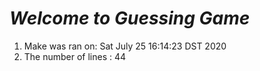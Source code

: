 # *Welcome to Guessing Game*

1. Make was ran on:
Sat July 25 16:14:23 DST 2020
2. The number of lines :
   44
